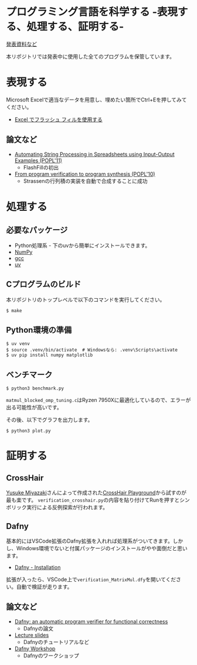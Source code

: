 # プログラミング言語を科学する -表現する、処理する、証明する- 
[発表資料など](https://prg.is.titech.ac.jp/ja/news/tanabe-presents-research-introduction-at-open-campus-2025/)

本リポジトリでは発表中に使用した全てのプログラムを保管しています。

# 表現する
Microsoft Excelで適当なデータを用意し、埋めたい箇所でCtrl+Eを押してみてください。
- [Excel でフラッシュ フィルを使用する](https://support.microsoft.com/ja-jp/office/excel-%E3%81%A7%E3%83%95%E3%83%A9%E3%83%83%E3%82%B7%E3%83%A5-%E3%83%95%E3%82%A3%E3%83%AB%E3%82%92%E4%BD%BF%E7%94%A8%E3%81%99%E3%82%8B-3f9bcf1e-db93-4890-94a0-1578341f73f7)

## 論文など
- [Automating String Processing in Spreadsheets using Input-Output Examples (POPL'11)](https://www.microsoft.com/en-us/research/publication/automating-string-processing-spreadsheets-using-input-output-examples/)
  - FlashFillの初出
- [From program verification to program synthesis (POPL'10)](https://dl.acm.org/doi/10.1145/1706299.1706337)
  - Strassenの行列積の実装を自動で合成することに成功

# 処理する
## 必要なパッケージ
- Python処理系 - 下のuvから簡単にインストールできます。
- [NumPy](https://numpy.org/ja/install/)
- [gcc](https://gcc.gnu.org/)
- [uv](https://docs.astral.sh/uv/guides/install-python/)

## Cプログラムのビルド
本リポジトリのトップレベルで以下のコマンドを実行してください。
```shell
$ make
```

## Python環境の準備
```shell
$ uv venv
$ source .venv/bin/activate  # Windowsなら: .venv\Scripts\activate
$ uv pip install numpy matplotlib
```

## ベンチマーク
```shell
$ python3 benchmark.py
```
`matmul_blocked_omp_tuning.c`はRyzen 7950Xに最適化しているので、エラーが出る可能性が高いです。

その後、以下でグラフを出力します。
```shell
$ python3 plot.py
```

# 証明する
## CrossHair
[Yusuke Miyazaki](https://www.ymyzk.com/)さんによって作成された[CrossHair Playground](https://crosshair-web.org/?crosshair=0.1&python=3.8)から試すのが最も楽です。
`verification_crosshair.py`の内容を貼り付けてRunを押すとシンボリック実行による反例探索が行われます。

## Dafny
基本的にはVSCode拡張のDafny拡張を入れれば処理系がついてきます。しかし、Windows環境でないと付属パッケージのインストールがやや面倒だと思います。
- [Dafny - Installation](https://dafny.org/latest/Installation)

拡張が入ったら、VSCode上で`verification_MatrixMul.dfy`を開いてください。自動で検証が走ります。

## 論文など
- [Dafny: an automatic program verifier for functional correctness](https://dl.acm.org/doi/10.5555/1939141.1939161?utm_source=chatgpt.com)
  - Dafnyの論文
- [Lecture slides](https://dafny.org/teaching-material/)
  - Dafnyのチュートリアルなど
- [Dafny Workshop](https://popl25.sigplan.org/series/dafny)
  - Dafnyのワークショップ
